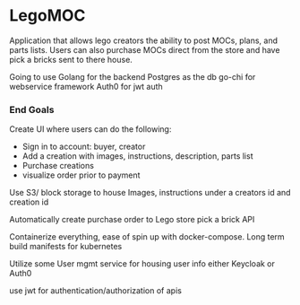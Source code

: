 # LegoMOC
Application that allows lego creators the ability to post MOCs, plans, and parts lists. Users can also purchase MOCs direct from the store and have pick a bricks sent to there house.

Going to use Golang for the backend
Postgres as the db
go-chi for webservice framework
Auth0 for jwt auth

### End Goals

Create UI where users can do the following:
- Sign in to account: buyer, creator
- Add a creation with images, instructions, description, parts list
- Purchase creations
- visualize order prior to payment

Use S3/ block storage to house Images, instructions under a creators id and creation id

Automatically create purchase order to Lego store pick a brick API

Containerize everything, ease of spin up with docker-compose. Long term build manifests for kubernetes

Utilize some User mgmt service for housing user info either Keycloak or Auth0

use jwt for authentication/authorization of apis

